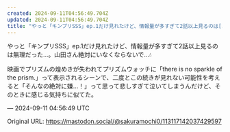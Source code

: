 ```yaml
---
created: 2024-09-11T04:56:49.704Z
updated: 2024-09-11T04:56:49.704Z
title: "やっと「キンプリSSS」ep.1だけ見れたけど、情報量が多すぎて2話以上見るのは[...]"
---
```


<p>やっと「キンプリSSS」ep.1だけ見れたけど、情報量が多すぎて2話以上見るのは無理だった…。山田さん絶対にいなくならないで…💧</p><p>映画でプリズムの煌めきが失われてプリズムウォッチに「there is no sparkle of the prism.」って表示されるシーンで、二度とこの続きが見れない可能性を考えると「そんなの絶対に嫌…！」って思って悲しすぎて泣いてしまうんだけど、そのときに感じる気持ちに似てた。</p>

&mdash; 2024-09-11 04:56:49 UTC

Original URL: https://mastodon.social/@sakuramochi0/113117142037429597
